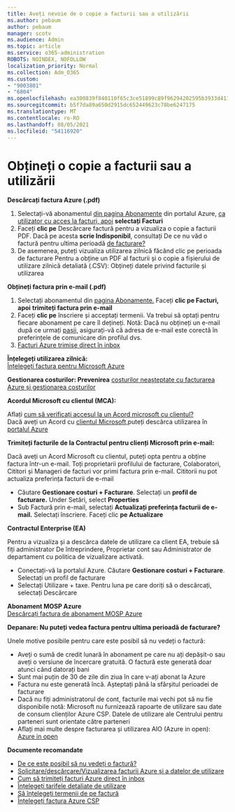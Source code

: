 ```yaml
---
title: Aveți nevoie de o copie a facturii sau a utilizării
ms.author: pebaum
author: pebaum
manager: scotv
ms.audience: Admin
ms.topic: article
ms.service: o365-administration
ROBOTS: NOINDEX, NOFOLLOW
localization_priority: Normal
ms.collection: Adm_O365
ms.custom:
- "9003801"
- "6804"
ms.openlocfilehash: ea300839f840110f65c3ce51899c89f96294202595b3933d411d6f1803fa7e43
ms.sourcegitcommit: b5f7da89a650d2915dc652449623c78be6247175
ms.translationtype: MT
ms.contentlocale: ro-RO
ms.lasthandoff: 08/05/2021
ms.locfileid: "54116920"
---
```

# <a name="get-a-copy-of-your-bill-or-usage"></a>Obțineți o copie a facturii sau a utilizării

**Descărcați factura Azure (.pdf)**

1. Selectați-vă abonamentul [din pagina Abonamente](https://portal.azure.com/#blade/Microsoft_Azure_Billing/SubscriptionsBlade) din portalul Azure, [ca utilizator cu acces la facturi, apoi](https://docs.microsoft.com/azure/cost-management-billing/manage/manage-billing-access?WT.mc_id=Portal-Microsoft_Azure_Support) **selectați Facturi**
2. Faceți **clic pe** Descărcare factură pentru a vizualiza o copie a facturii PDF. Dacă pe acesta **scrie Indisponibil**, consultați De ce nu văd o factură pentru ultima perioadă [de facturare?](https://docs.microsoft.com/azure/cost-management-billing/manage/download-azure-invoice-daily-usage-date?WT.mc_id=Portal-Microsoft_Azure_Support#noinvoice)
3. De asemenea, puteți vizualiza utilizarea zilnică făcând clic pe perioada de facturare Pentru a obține un PDF [](https://docs.microsoft.com/azure/cost-management-billing/manage/download-azure-invoice-daily-usage-date?WT.mc_id=Portal-Microsoft_Azure_Support) al facturii și o copie a fișierului de utilizare zilnică detaliată (.CSV): Obțineți datele privind facturile și utilizarea

**Obțineți factura prin e-mail (.pdf)**

1. Selectați abonamentul din [pagina Abonamente.](https://ms.portal.azure.com/#blade/Microsoft_Azure_Billing/SubscriptionsBlade) Faceți **clic pe Facturi, apoi** **trimiteți factura prin e-mail**
2. Faceți **clic pe** înscriere și acceptați termenii. Va trebui să optați pentru fiecare abonament pe care îl dețineți. Notă: Dacă nu obțineți un e-mail după ce urmați [pașii,](https://account.windowsazure.com/profile) asigurați-vă că adresa de e-mail este corectă în preferințele de comunicare din profilul dvs.
3. [Facturi Azure trimise direct în inbox](https://azure.microsoft.com/blog/azure-email-invoices/)

**Înțelegeți utilizarea zilnică:**  
 [Înțelegeți factura pentru Microsoft Azure](https://docs.microsoft.com/azure/cost-management-billing/understand/review-individual-bill?WT.mc_id=Portal-Microsoft_Azure_Support)  

**Gestionarea costurilor: Prevenirea** [costurilor neașteptate cu facturarea Azure și gestionarea costurilor](https://docs.microsoft.com/azure/cost-management-billing/manage/getting-started?WT.mc_id=Portal-Microsoft_Azure_Support)  

**Acordul Microsoft cu clientul (MCA):**

Aflați  [cum să verificați accesul la un Acord microsoft cu clientul?](https://docs.microsoft.com/azure/cost-management-billing/manage/download-azure-invoice-daily-usage-date?WT.mc_id=Portal-Microsoft_Azure_Support#check-access-to-a-microsoft-customer-agreement)  
Dacă aveți un Acord cu [clientul Microsoft,](https://docs.microsoft.com/azure/cost-management-billing/manage/download-azure-invoice-daily-usage-date?WT.mc_id=Portal-Microsoft_Azure_Support#check-access-to-a-microsoft-customer-agreement)puteți descărca utilizarea în [portalul Azure](https://portal.azure.com/)

**Trimiteți facturile de la Contractul pentru clienți Microsoft prin e-mail:**

Dacă aveți un Acord Microsoft cu clientul, puteți opta pentru a obține factura într-un e-mail. Toți proprietarii profilului de facturare, Colaboratori, Cititori și Manageri de facturi vor primi factura prin e-mail. Cititorii nu pot actualiza preferința facturii de e-mail

- Căutare **Gestionare costuri + Facturare**. Selectați un **profil de facturare.** Under Setări, select **Properties**
- Sub Factură prin e-mail, selectați **Actualizați preferința facturii de e-mail.** Selectați înscriere. Faceți clic **pe Actualizare**

**Contractul Enterprise (EA)**

Pentru a vizualiza și a descărca datele de utilizare ca client EA, trebuie să fiți administrator De întreprindere, Proprietar cont sau Administrator de departament cu politica de vizualizare activată.

- Conectați-vă la portalul Azure. Căutare **Gestionare costuri + Facturare**. Selectați un profil de facturare
- Selectați Utilizare + taxe. Pentru luna pe care doriți să o descărcați, selectați Descărcare

**Abonament MOSP Azure**  
[Descărcați factura de abonament MOSP Azure](https://docs.microsoft.com/azure/cost-management-billing/understand/download-azure-invoice?WT.mc_id=Portal-Microsoft_Azure_Support#download-your-mosp-azure-subscription-invoice)

**Depanare: Nu puteți vedea factura pentru ultima perioadă de facturare?**

Unele motive posibile pentru care este posibil să nu vedeți o factură:

- Aveți o sumă de credit lunară în abonament pe care nu ați depășit-o sau aveți o versiune de încercare gratuită. O factură este generată doar atunci când datorați bani
- Sunt mai puțin de 30 de zile din ziua în care v-ați abonat la Azure
- Factura nu este generată încă. Așteptați până la sfârșitul perioadei de facturare
- Dacă nu fiți administratorul de cont, facturile mai vechi pot să nu fie disponibile notă: Microsoft nu furnizează rapoarte de utilizare sau date de consum clienților Azure CSP. Datele de utilizare ale Centrului pentru parteneri sunt orientate către parteneri
- Aflați mai multe despre facturarea și utilizarea AIO (Azure in open): [Azure in open](https://azure.microsoft.com/offers/ms-azr-0111p/)

**Documente recomandate**

- [De ce este posibil să nu vedeți o factură?](https://docs.microsoft.com/azure/cost-management-billing/understand/download-azure-invoice?WT.mc_id=Portal-Microsoft_Azure_Support#noinvoice)
- [Solicitare/descărcare/Vizualizarea facturii Azure și a datelor de utilizare](https://docs.microsoft.com/azure/cost-management-billing/manage/download-azure-invoice-daily-usage-date?WT.mc_id=Portal-Microsoft_Azure_Support)
- [Cum să trimiteți facturi Azure direct în inbox](https://docs.microsoft.com/azure/cost-management-billing/manage/download-azure-invoice-daily-usage-date?WT.mc_id=Portal-Microsoft_Azure_Support)
- [Înțelegeți tarifele detaliate de utilizare](https://docs.microsoft.com/azure/cost-management-billing/understand/review-individual-bill?WT.mc_id=Portal-Microsoft_Azure_Support#csv)
- [Să înțelegeți termenii de pe factură](https://docs.microsoft.com/azure/cost-management-billing/understand/understand-invoice?WT.mc_id=Portal-Microsoft_Azure_Support)
- [Înțelegeți factura Azure CSP](https://docs.microsoft.com/partner-center/azure-plan-lp?WT.mc_id=Portal-Microsoft_Azure_Support)
